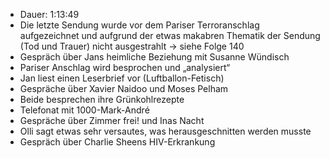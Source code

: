 - Dauer: 1:13:49
- Die letzte Sendung wurde vor dem Pariser Terroranschlag aufgezeichnet und aufgrund der etwas makabren Thematik der Sendung (Tod und Trauer) nicht ausgestrahlt -> siehe Folge 140
- Gespräch über Jans heimliche Beziehung mit Susanne Wündisch
- Pariser Anschlag wird besprochen und „analysiert“
- Jan liest einen Leserbrief vor (Luftballon-Fetisch)
- Gespräche über Xavier Naidoo und Moses Pelham
- Beide besprechen ihre Grünkohlrezepte
- Telefonat mit 1000-Mark-André
- Gespräche über Zimmer frei! und Inas Nacht
- Olli sagt etwas sehr versautes, was herausgeschnitten werden musste
- Gespräch über Charlie Sheens HIV-Erkrankung
